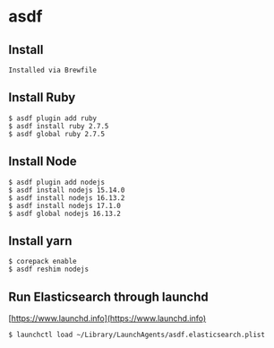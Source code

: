 # asdf

## Install

```
Installed via Brewfile
```

## Install Ruby

```
$ asdf plugin add ruby
$ asdf install ruby 2.7.5
$ asdf global ruby 2.7.5
```

## Install Node

```
$ asdf plugin add nodejs
$ asdf install nodejs 15.14.0
$ asdf install nodejs 16.13.2
$ asdf install nodejs 17.1.0
$ asdf global nodejs 16.13.2
```

## Install yarn

```
$ corepack enable
$ asdf reshim nodejs
```

## Run Elasticsearch through launchd

[https://www.launchd.info](https://www.launchd.info)

```
$ launchctl load ~/Library/LaunchAgents/asdf.elasticsearch.plist
```
